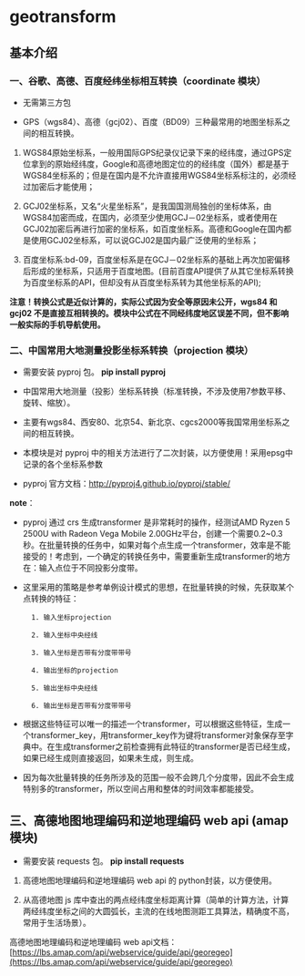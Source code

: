 # geotransform

## 基本介绍

### 一、谷歌、高德、百度经纬坐标相互转换（coordinate 模块）

+ 无需第三方包

+ GPS（wgs84）、高德（gcj02）、百度（BD09）三种最常用的地图坐标系之间的相互转换。

1. WGS84原始坐标系，一般用国际GPS纪录仪记录下来的经纬度，通过GPS定位拿到的原始经纬度，Google和高德地图定位的的经纬度（国外）都是基于WGS84坐标系的；但是在国内是不允许直接用WGS84坐标系标注的，必须经过加密后才能使用；

2. GCJ02坐标系，又名“火星坐标系”，是我国国测局独创的坐标体系，由WGS84加密而成，在国内，必须至少使用GCJ－02坐标系，或者使用在GCJ02加密后再进行加密的坐标系，如百度坐标系。高德和Google在国内都是使用GCJ02坐标系，可以说GCJ02是国内最广泛使用的坐标系；

3. 百度坐标系:bd-09，百度坐标系是在GCJ－02坐标系的基础上再次加密偏移后形成的坐标系，只适用于百度地图。(目前百度API提供了从其它坐标系转换为百度坐标系的API，但却没有从百度坐标系转为其他坐标系的API);

**注意！转换公式是近似计算的，实际公式因为安全等原因未公开，wgs84 和 gcj02 不是直接互相转换的。模块中公式在不同经纬度地区误差不同，但不影响一般实际的手机导航使用。**

### 二、中国常用大地测量投影坐标系转换（projection 模块）

* 需要安装 pyproj 包。 **pip install pyproj** 

+ 中国常用大地测量（投影）坐标系转换（标准转换，不涉及使用7参数平移、旋转、缩放）。

+ 主要有wgs84、西安80、北京54、新北京、cgcs2000等我国常用坐标系之间的相互转换。

+ 本模块是对 pyproj 中的相关方法进行了二次封装，以方便使用！采用epsg中记录的各个坐标系参数

+ pyproj 官方文档：http://pyproj4.github.io/pyproj/stable/

**note**：

+ pyproj 通过 crs 生成transformer 是非常耗时的操作，经测试AMD Ryzen 5 2500U with Radeon Vega Mobile 2.00GHz平台，创建一个需要0.2~0.3秒。在批量转换的任务中，如果对每个点生成一个transformer，效率是不能接受的！考虑到，一个确定的转换任务中，需要重新生成transformer的地方在：输入点位于不同投影分度带。

+ 这里采用的策略是参考单例设计模式的思想，在批量转换的时候，先获取某个点转换的特征：

        1. 输入坐标projection

        2. 输入坐标中央经线

        3. 输入坐标是否带有分度带带号

        4. 输出坐标的projection

        5. 输出坐标中央经线

        6. 输出坐标是否带有分度带带号

+ 根据这些特征可以唯一的描述一个transformer，可以根据这些特征，生成一个transformer_key，用transformer_key作为键将transformer对象保存至字典中。在生成transformer之前检查拥有此特征的transformer是否已经生成，如果已经生成则直接返回，如果未生成，则生成。

+ 因为每次批量转换的任务所涉及的范围一般不会跨几个分度带，因此不会生成特别多的transformer，所以空间占用和整体的时间效率都能接受。

## 三、高德地图地理编码和逆地理编码 web api (amap 模块)

* 需要安装 requests 包。 **pip install requests**

1. 高德地图地理编码和逆地理编码 web api 的 python封装，以方便使用。

2. 从高德地图 js 库中查出的两点经纬度坐标距离计算（简单的计算方法，计算两经纬度坐标之间的大圆弧长，主流的在线地图测距工具算法，精确度不高，常用于生活场景）。

高德地图地理编码和逆地理编码 web api文档：[https://lbs.amap.com/api/webservice/guide/api/georegeo](https://lbs.amap.com/api/webservice/guide/api/georegeo)